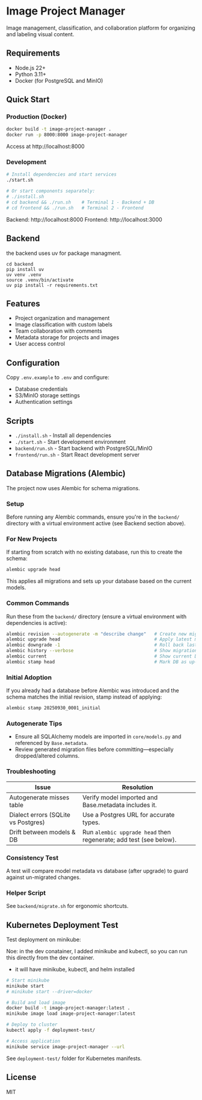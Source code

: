 # Image Project Manager

Image management, classification, and collaboration platform for organizing and labeling visual content.

## Requirements

- Node.js 22+
- Python 3.11+
- Docker (for PostgreSQL and MinIO)

## Quick Start

### Production (Docker)

```bash
docker build -t image-project-manager .
docker run -p 8000:8000 image-project-manager
```

Access at http://localhost:8000

### Development

```bash
# Install dependencies and start services
./start.sh

# Or start components separately:
# ./install.sh
# cd backend && ./run.sh    # Terminal 1 - Backend + DB
# cd frontend && ./run.sh   # Terminal 2 - Frontend
```

Backend: http://localhost:8000
Frontend: http://localhost:3000

## Backend

the backend uses uv for package managment. 

```
cd backend
pip install uv
uv venv .venv
source .venv/bin/activate
uv pip install -r requirements.txt
```

## Features

- Project organization and management
- Image classification with custom labels
- Team collaboration with comments
- Metadata storage for projects and images
- User access control

## Configuration

Copy `.env.example` to `.env` and configure:
- Database credentials
- S3/MinIO storage settings
- Authentication settings

## Scripts

- `./install.sh` - Install all dependencies
- `./start.sh` - Start development environment
- `backend/run.sh` - Start backend with PostgreSQL/MinIO
- `frontend/run.sh` - Start React development server

## Database Migrations (Alembic)

The project now uses Alembic for schema migrations.

### Setup
Before running any Alembic commands, ensure you're in the `backend/` directory with a virtual environment active (see Backend section above).

### For New Projects
If starting from scratch with no existing database, run this to create the schema:

```bash
alembic upgrade head
```

This applies all migrations and sets up your database based on the current models.

### Common Commands
Run these from the `backend/` directory (ensure a virtual environment with dependencies is active):

```bash
alembic revision --autogenerate -m "describe change"   # Create new migration based on model diffs
alembic upgrade head                                   # Apply latest migrations
alembic downgrade -1                                   # Roll back last migration
alembic history --verbose                              # Show migration history
alembic current                                        # Show current DB revision
alembic stamp head                                     # Mark DB as up-to-date without applying (use cautiously)
```

### Initial Adoption
If you already had a database before Alembic was introduced and the schema matches the initial revision, stamp instead of applying:

```bash
alembic stamp 20250930_0001_initial
```

### Autogenerate Tips
- Ensure all SQLAlchemy models are imported in `core/models.py` and referenced by `Base.metadata`.
- Review generated migration files before committing—especially dropped/altered columns.

### Troubleshooting
| Issue | Resolution |
|-------|------------|
| Autogenerate misses table | Verify model imported and Base.metadata includes it. |
| Dialect errors (SQLite vs Postgres) | Use a Postgres URL for accurate types. |
| Drift between models & DB | Run `alembic upgrade head` then regenerate; add test (see below). |

### Consistency Test
A test will compare model metadata vs database (after upgrade) to guard against un-migrated changes.

### Helper Script
See `backend/migrate.sh` for ergonomic shortcuts.

## Kubernetes Deployment Test

Test deployment on minikube:

Noe: in the dev conatainer, I added minikube and kubectl, so you can run this directly from the dev container.
* it will have minikube, kubectl, and helm installed

```bash
# Start minikube
minikube start
# minikube start --driver=docker

# Build and load image
docker build -t image-project-manager:latest .
minikube image load image-project-manager:latest

# Deploy to cluster
kubectl apply -f deployment-test/

# Access application
minikube service image-project-manager --url
```

See `deployment-test/` folder for Kubernetes manifests.

## License

MIT
